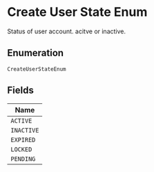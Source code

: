 
# Create User State Enum

Status of user account. acitve or inactive.

## Enumeration

`CreateUserStateEnum`

## Fields

| Name |
|  --- |
| `ACTIVE` |
| `INACTIVE` |
| `EXPIRED` |
| `LOCKED` |
| `PENDING` |

